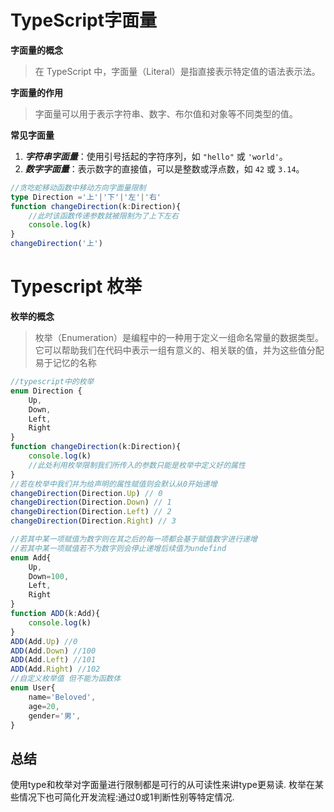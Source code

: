 # TypeScript字面量

**字面量的概念**

>在 TypeScript 中，字面量（Literal）是指直接表示特定值的语法表示法。

**字面量的作用**

>字面量可以用于表示字符串、数字、布尔值和对象等不同类型的值。

**常见字面量**

1. ***字符串字面量***：使用引号括起的字符序列，如 `"hello"` 或 `'world'`。
2. ***数字字面量***：表示数字的直接值，可以是整数或浮点数，如 `42` 或 `3.14`。

```ts
//贪吃蛇移动函数中移动方向字面量限制
type Direction ='上'|'下'|'左'|'右'
function changeDirection(k:Direction){
    //此时该函数传递参数就被限制为了上下左右
    console.log(k)
}
changeDirection('上')
```

# Typescript 枚举 

**枚举的概念**

>枚举（Enumeration）是编程中的一种用于定义一组命名常量的数据类型。它可以帮助我们在代码中表示一组有意义的、相关联的值，并为这些值分配易于记忆的名称

```ts
//typescript中的枚举
enum Direction {
    Up,
    Down,
    Left,
    Right
}
function changeDirection(k:Direction){
    console.log(k)
    //此处利用枚举限制我们所传入的参数只能是枚举中定义好的属性
}
//若在枚举中我们并为给声明的属性赋值则会默认从0开始递增
changeDirection(Direction.Up) // 0
changeDirection(Direction.Down) // 1
changeDirection(Direction.Left) // 2
changeDirection(Direction.Right) // 3

//若其中某一项赋值为数字则在其之后的每一项都会基于赋值数字进行递增
//若其中某一项赋值若不为数字则会停止递增后续值为undefind
enum Add{
    Up,
    Down=100,
    Left,
    Right
}
function ADD(k:Add){
    console.log(k)
}
ADD(Add.Up) //0
ADD(Add.Down) //100
ADD(Add.Left) //101
ADD(Add.Right) //102
//自定义枚举值 但不能为函数体
enum User{
    name='Beloved',
    age=20,
    gender='男',
}
```

## 总结

使用type和枚举对字面量进行限制都是可行的从可读性来讲type更易读.
枚举在某些情况下也可简化开发流程:通过0或1判断性别等特定情况.

